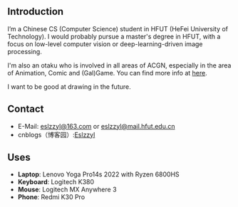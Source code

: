 ## Introduction
I’m a Chinese CS (Computer Science) student in HFUT (HeFei University of Technology). I would probably pursue a master's degree in HFUT, with a focus on low-level computer vision or deep-learning-driven image processing.

I'm also an otaku who is involved in all areas of ACGN, especially in the area of Animation, Comic and (Gal)Game. You can find more info at [here](https://zh.moegirl.org.cn/User:Eslzzyl).

I want to be good at drawing in the future.

## Contact
- E-Mail: eslzzyl@163.com or eslzzyl@mail.hfut.edu.cn
- cnblogs（博客园）:[Eslzzyl](https://home.cnblogs.com/u/eslzzyl/)

## Uses
- **Laptop**: Lenovo Yoga Pro14s 2022 with Ryzen 6800HS
- **Keyboard**: Logitech K380
- **Mouse**: Logitech MX Anywhere 3
- **Phone**: Redmi K30 Pro

<!---
Eslzzyl/Eslzzyl is a ✨ special ✨ repository because its `README.md` (this file) appears on your GitHub profile.
You can click the Preview link to take a look at your changes.
--->
